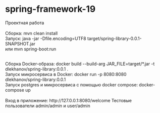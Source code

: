# spring-framework-19
Проектная работа<br /><br />
Сборка: mvn clean install <br />
Запуск: java -jar -Dfile.encoding=UTF8 target/spring-library-0.0.1-SNAPSHOT.jar<br />
или mvn spring-boot:run <br />

<br />    
Сборка Docker-образа: docker build --build-arg JAR_FILE=target/*.jar -t dlekhanov/spring-library:0.0.1 .
<br />
Запуск микросервиса в Docker: docker run -p 8080:8080 dlekhanov/spring-library:0.0.1
<br />
Запуск postgres и микросервиса с помощью docker compose: docker-compose up

<br />    
<br />
Вход в приложение: http://127.0.0.1:8080/welcome 
Тестовые пользователи admin/admin и user/admin